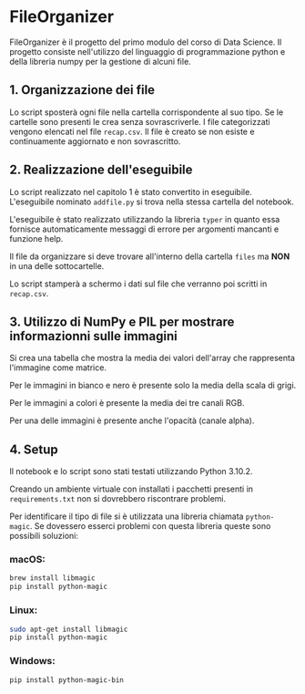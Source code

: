 # FileOrganizer

FileOrganizer è il progetto del primo modulo del corso di Data Science. Il progetto consiste nell'utilizzo del linguaggio di programmazione python e della libreria numpy per la gestione di alcuni file.

## 1. Organizzazione dei file

Lo script sposterà ogni file nella cartella corrispondente al suo tipo. Se le cartelle sono presenti le crea senza sovrascriverle. I file categorizzati vengono elencati nel file `recap.csv`. Il file è creato se non esiste e continuamente aggiornato e non sovrascritto.

## 2. Realizzazione dell'eseguibile

Lo script realizzato nel capitolo 1 è stato convertito in eseguibile. L'eseguibile nominato `addfile.py` si trova nella stessa cartella del notebook.

L'eseguibile è stato realizzato utilizzando la libreria `typer` in quanto essa fornisce automaticamente messaggi di errore per argomenti mancanti e funzione help.

Il file da organizzare si deve trovare all'interno della cartella `files` ma **NON** in una delle sottocartelle.

Lo script stamperà a schermo i dati sul file che verranno poi scritti in `recap.csv`.

## 3. Utilizzo di NumPy e PIL per mostrare informazionni sulle immagini

Si crea una tabella che mostra la media dei valori dell'array che rappresenta l'immagine come matrice.

Per le immagini in bianco e nero è presente solo la media della scala di grigi.

Per le immagini a colori è presente la media dei tre canali RGB.

Per una delle immagini è presente anche l'opacità (canale alpha).

## 4. Setup

Il notebook e lo script sono stati testati utilizzando Python 3.10.2.

Creando un ambiente virtuale con installati i pacchetti presenti in `requirements.txt` non si dovrebbero riscontrare problemi.

Per identificare il tipo di file si è utilizzata una libreria chiamata `python-magic`. Se dovessero esserci problemi con questa libreria queste sono possibili soluzioni:

### macOS:
```bash
brew install libmagic
pip install python-magic
```
### Linux:
```bash
sudo apt-get install libmagic
pip install python-magic
```
### Windows:
```powershell
pip install python-magic-bin
```
